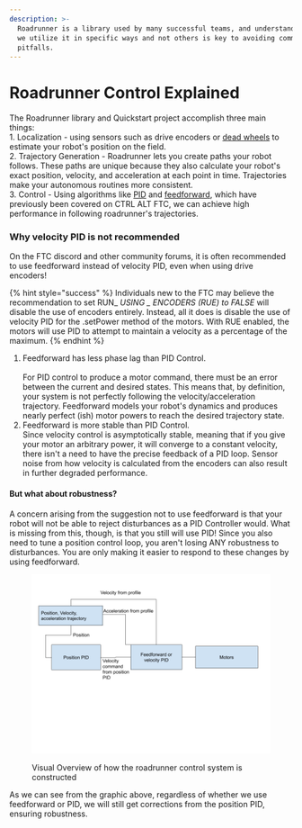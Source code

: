 ```yaml
---
description: >-
  Roadrunner is a library used by many successful teams, and understanding why
  we utilize it in specific ways and not others is key to avoiding common
  pitfalls.
---
```


# Roadrunner Control Explained

The Roadrunner library and Quickstart project accomplish three main things: \
1\. Localization - using sensors such as drive encoders or [dead wheels](https://gm0.org/en/latest/docs/common-mechanisms/dead-wheels.html) to estimate your robot's position on the field.\
2\. Trajectory Generation - Roadrunner lets you create paths your robot follows.  These paths are unique because they also calculate your robot's exact position, velocity, and acceleration at each point in time.  Trajectories make your autonomous routines more consistent.  \
3\. Control - Using algorithms like [PID](../the-pid-controller/) and [feedforward](../feedforward-control.md), which have previously been covered on CTRL ALT FTC, we can achieve high performance in following roadrunner's trajectories. &#x20;

### Why velocity PID is not recommended

On the FTC discord and other community forums, it is often recommended to use feedforward instead of velocity PID, even when using drive encoders!&#x20;

{% hint style="success" %}
Individuals new to the FTC may believe the recommendation to set RUN\_ _USING \_ ENCODERS (RUE) to FALSE_ will disable the use of encoders entirely.  Instead, all it does is disable the use of velocity PID for the .setPower method of the motors.  With RUE enabled, the motors will use PID to attempt to maintain a velocity as a percentage of the maximum. &#x20;
{% endhint %}

1. Feedforward has less phase lag than PID Control.\
   \
   For PID control to produce a motor command, there must be an error between the current and desired states.  This means that, by definition, your system is not perfectly following the velocity/acceleration trajectory.  Feedforward models your robot's dynamics and produces nearly perfect (ish) motor powers to reach the desired trajectory state.&#x20;
2. &#x20;Feedforward is more stable than PID Control.\
   Since velocity control is asymptotically stable, meaning that if you give your motor an arbitrary power, it will converge to a constant velocity, there isn't a need to have the precise feedback of a PID loop.  Sensor noise from how velocity is calculated from the encoders can also result in further degraded performance.

#### But what about robustness?&#x20;

A concern arising from the suggestion not to use feedforward is that your robot will not be able to reject disturbances as a PID Controller would.  What is missing from this, though, is that you still will use PID! Since you also need to tune a position control loop, you aren't losing ANY robustness to disturbances. You are only making it easier to respond to these changes by using feedforward.

<figure><img src="../.gitbook/assets/Roadrunner Control System.png" alt=""><figcaption><p>Visual Overview of how the roadrunner control system is constructed</p></figcaption></figure>

As we can see from the graphic above, regardless of whether we use feedforward or PID, we will still get corrections from the position PID, ensuring robustness.
